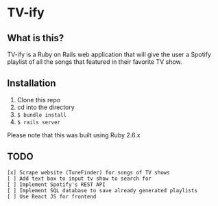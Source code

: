 # TV-ify

## What is this?

TV-ify is a Ruby on Rails web application that will give the user a Spotify
playlist of all the songs that featured in their favorite TV show.


## Installation
1. Clone this repo
2. cd into the directory
3. `$ bundle install`
4. `$ rails server`

Please note that this was built using Ruby 2.6.x

## TODO

	[x] Scrape website (TuneFinder) for songs of TV shows
	[ ] Add text box to input tv show to search for
	[ ] Implement Spotify's REST API
	[ ] Implement SQL database to save already generated playlists
	[ ] Use React JS for frontend
